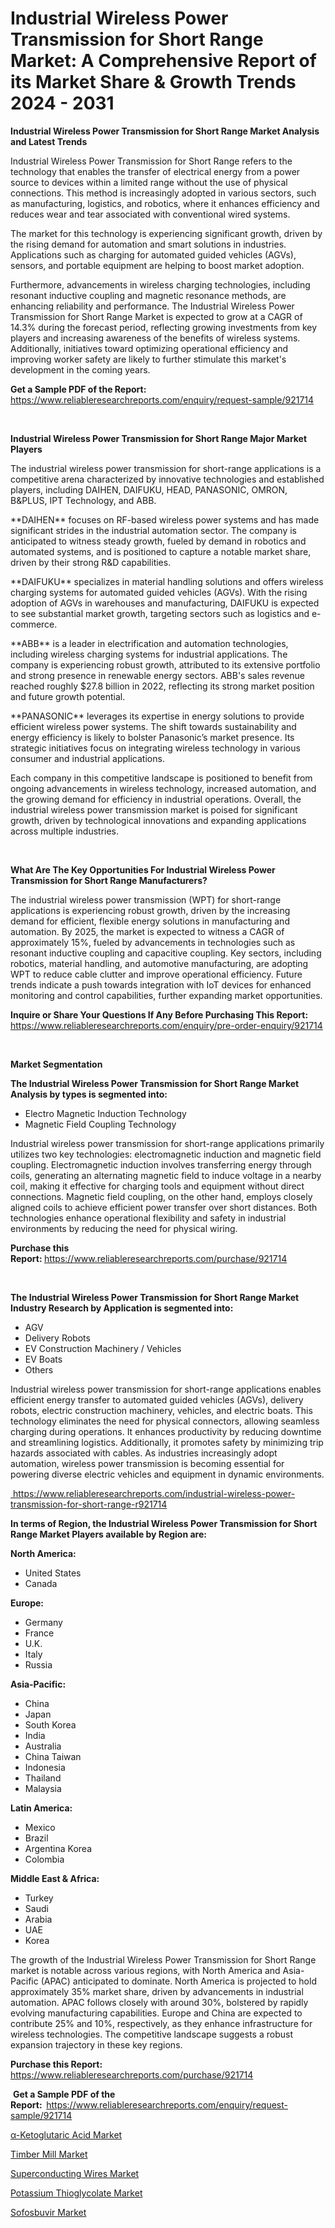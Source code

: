 <p><h1>Industrial Wireless Power Transmission for Short Range Market: A Comprehensive Report of its Market Share & Growth Trends 2024 - 2031</h1></p><p><strong>Industrial Wireless Power Transmission for Short Range Market Analysis and Latest Trends</strong></p>
<p><p>Industrial Wireless Power Transmission for Short Range refers to the technology that enables the transfer of electrical energy from a power source to devices within a limited range without the use of physical connections. This method is increasingly adopted in various sectors, such as manufacturing, logistics, and robotics, where it enhances efficiency and reduces wear and tear associated with conventional wired systems. </p><p>The market for this technology is experiencing significant growth, driven by the rising demand for automation and smart solutions in industries. Applications such as charging for automated guided vehicles (AGVs), sensors, and portable equipment are helping to boost market adoption. </p><p>Furthermore, advancements in wireless charging technologies, including resonant inductive coupling and magnetic resonance methods, are enhancing reliability and performance. The Industrial Wireless Power Transmission for Short Range Market is expected to grow at a CAGR of 14.3% during the forecast period, reflecting growing investments from key players and increasing awareness of the benefits of wireless systems. Additionally, initiatives toward optimizing operational efficiency and improving worker safety are likely to further stimulate this market's development in the coming years.</p></p>
<p><strong>Get a Sample PDF of the Report:&nbsp;</strong> <a href="https://www.reliableresearchreports.com/enquiry/request-sample/921714?utm_campaign=83&utm_medium=2&utm_source=Github&utm_content=ia&utm_term=02122024&utm_id=industrial-wireless-power-transmission-for-short-range">https://www.reliableresearchreports.com/enquiry/request-sample/921714</a></p>
<p>&nbsp;</p>
<p><strong>Industrial Wireless Power Transmission for Short Range Major Market Players</strong></p>
<p><p>The industrial wireless power transmission for short-range applications is a competitive arena characterized by innovative technologies and established players, including DAIHEN, DAIFUKU, HEAD, PANASONIC, OMRON, B&PLUS, IPT Technology, and ABB.</p><p>**DAIHEN** focuses on RF-based wireless power systems and has made significant strides in the industrial automation sector. The company is anticipated to witness steady growth, fueled by demand in robotics and automated systems, and is positioned to capture a notable market share, driven by their strong R&D capabilities.</p><p>**DAIFUKU** specializes in material handling solutions and offers wireless charging systems for automated guided vehicles (AGVs). With the rising adoption of AGVs in warehouses and manufacturing, DAIFUKU is expected to see substantial market growth, targeting sectors such as logistics and e-commerce.</p><p>**ABB** is a leader in electrification and automation technologies, including wireless charging systems for industrial applications. The company is experiencing robust growth, attributed to its extensive portfolio and strong presence in renewable energy sectors. ABB's sales revenue reached roughly $27.8 billion in 2022, reflecting its strong market position and future growth potential.</p><p>**PANASONIC** leverages its expertise in energy solutions to provide efficient wireless power systems. The shift towards sustainability and energy efficiency is likely to bolster Panasonic’s market presence. Its strategic initiatives focus on integrating wireless technology in various consumer and industrial applications.</p><p>Each company in this competitive landscape is positioned to benefit from ongoing advancements in wireless technology, increased automation, and the growing demand for efficiency in industrial operations. Overall, the industrial wireless power transmission market is poised for significant growth, driven by technological innovations and expanding applications across multiple industries.</p></p>
<p>&nbsp;</p>
<p><strong>What Are The Key Opportunities For Industrial Wireless Power Transmission for Short Range Manufacturers?</strong></p>
<p><p>The industrial wireless power transmission (WPT) for short-range applications is experiencing robust growth, driven by the increasing demand for efficient, flexible energy solutions in manufacturing and automation. By 2025, the market is expected to witness a CAGR of approximately 15%, fueled by advancements in technologies such as resonant inductive coupling and capacitive coupling. Key sectors, including robotics, material handling, and automotive manufacturing, are adopting WPT to reduce cable clutter and improve operational efficiency. Future trends indicate a push towards integration with IoT devices for enhanced monitoring and control capabilities, further expanding market opportunities.</p></p>
<p><strong>Inquire or Share Your Questions If Any Before Purchasing This Report:</strong> <a href="https://www.reliableresearchreports.com/enquiry/pre-order-enquiry/921714?utm_campaign=83&utm_medium=2&utm_source=Github&utm_content=ia&utm_term=02122024&utm_id=industrial-wireless-power-transmission-for-short-range">https://www.reliableresearchreports.com/enquiry/pre-order-enquiry/921714</a></p>
<p>&nbsp;</p>
<p><strong>Market Segmentation</strong></p>
<p><strong>The Industrial Wireless Power Transmission for Short Range Market Analysis by types is segmented into:</strong></p>
<p><ul><li>Electro Magnetic Induction Technology</li><li>Magnetic Field Coupling Technology</li></ul></p>
<p><p>Industrial wireless power transmission for short-range applications primarily utilizes two key technologies: electromagnetic induction and magnetic field coupling. Electromagnetic induction involves transferring energy through coils, generating an alternating magnetic field to induce voltage in a nearby coil, making it effective for charging tools and equipment without direct connections. Magnetic field coupling, on the other hand, employs closely aligned coils to achieve efficient power transfer over short distances. Both technologies enhance operational flexibility and safety in industrial environments by reducing the need for physical wiring.</p></p>
<p><strong>Purchase this Report:&nbsp;</strong><a href="https://www.reliableresearchreports.com/purchase/921714?utm_campaign=83&utm_medium=2&utm_source=Github&utm_content=ia&utm_term=02122024&utm_id=industrial-wireless-power-transmission-for-short-range">https://www.reliableresearchreports.com/purchase/921714</a></p>
<p>&nbsp;</p>
<p><strong>The Industrial Wireless Power Transmission for Short Range Market Industry Research by Application is segmented into:</strong></p>
<p><ul><li>AGV</li><li>Delivery Robots</li><li>EV Construction Machinery / Vehicles</li><li>EV Boats</li><li>Others</li></ul></p>
<p><p>Industrial wireless power transmission for short-range applications enables efficient energy transfer to automated guided vehicles (AGVs), delivery robots, electric construction machinery, vehicles, and electric boats. This technology eliminates the need for physical connectors, allowing seamless charging during operations. It enhances productivity by reducing downtime and streamlining logistics. Additionally, it promotes safety by minimizing trip hazards associated with cables. As industries increasingly adopt automation, wireless power transmission is becoming essential for powering diverse electric vehicles and equipment in dynamic environments.</p></p>
<p><a href="https://www.reliableresearchreports.com/industrial-wireless-power-transmission-for-short-range-r921714?utm_campaign=83&utm_medium=2&utm_source=Github&utm_content=ia&utm_term=02122024&utm_id=industrial-wireless-power-transmission-for-short-range">&nbsp;https://www.reliableresearchreports.com/industrial-wireless-power-transmission-for-short-range-r921714</a></p>
<p><strong>In terms of Region, the Industrial Wireless Power Transmission for Short Range Market Players available by Region are:</strong></p>
<p>
    <p> <strong> North America: </strong>
        <ul>
            <li>United States</li>
            <li>Canada</li>
        </ul>
        </p> 
    <p> <strong> Europe: </strong>
        <ul>
            <li>Germany</li>
            <li>France</li>
            <li>U.K.</li>
            <li>Italy</li>
            <li>Russia</li>
        </ul>
        </p> 
    <p> <strong> Asia-Pacific: </strong>
        <ul>
            <li>China</li>
            <li>Japan</li>
            <li>South Korea</li>
            <li>India</li>
            <li>Australia</li>
            <li>China Taiwan</li>
            <li>Indonesia</li>
            <li>Thailand</li>
            <li>Malaysia</li>
        </ul>
        </p> 
    <p> <strong> Latin America: </strong>
        <ul>
            <li>Mexico</li>
            <li>Brazil</li>
            <li>Argentina Korea</li>
            <li>Colombia</li>
        </ul>
        </p> 
    <p> <strong> Middle East & Africa: </strong>
        <ul>
            <li>Turkey</li>
            <li>Saudi</li>
            <li>Arabia</li>
            <li>UAE</li>
            <li>Korea</li>
        </ul>
    </p>
    </p>
<p><p>The growth of the Industrial Wireless Power Transmission for Short Range market is notable across various regions, with North America and Asia-Pacific (APAC) anticipated to dominate. North America is projected to hold approximately 35% market share, driven by advancements in industrial automation. APAC follows closely with around 30%, bolstered by rapidly evolving manufacturing capabilities. Europe and China are expected to contribute 25% and 10%, respectively, as they enhance infrastructure for wireless technologies. The competitive landscape suggests a robust expansion trajectory in these key regions.</p></p>
<p><strong>Purchase this Report: </strong><a href="https://www.reliableresearchreports.com/purchase/921714?utm_campaign=83&utm_medium=2&utm_source=Github&utm_content=ia&utm_term=02122024&utm_id=industrial-wireless-power-transmission-for-short-range">https://www.reliableresearchreports.com/purchase/921714</a></p>
<p>&nbsp;<strong>Get a Sample PDF of the Report:&nbsp;&nbsp;</strong><a href="https://www.reliableresearchreports.com/enquiry/request-sample/921714?utm_campaign=83&utm_medium=2&utm_source=Github&utm_content=ia&utm_term=02122024&utm_id=industrial-wireless-power-transmission-for-short-range">https://www.reliableresearchreports.com/enquiry/request-sample/921714</a></p>
<p><strong></strong></p>
<p><p><a href="https://github.com/mharielmesa/Market-Research-Report-List-5/blob/main/a-ketoglutaric-acid-market.md?utm_campaign=83&utm_medium=2&utm_source=Github&utm_content=ia&utm_term=02122024&utm_id=industrial-wireless-power-transmission-for-short-range">α-Ketoglutaric Acid Market</a></p><p><a href="https://www.linkedin.com/pulse/research-report-analysis-timber-mill-market-size-share-growth-kctuf?utm_campaign=83&utm_medium=2&utm_source=Github&utm_content=ia&utm_term=02122024&utm_id=industrial-wireless-power-transmission-for-short-range">Timber Mill Market</a></p><p><a href="https://issuu.com/reportprime-2/docs/superconducting-wires-market-size-2030.pptx?utm_campaign=83&utm_medium=2&utm_source=Github&utm_content=ia&utm_term=02122024&utm_id=industrial-wireless-power-transmission-for-short-range">Superconducting Wires Market</a></p><p><a href="https://www.linkedin.com/pulse/examining-future-potassium-thioglycolate-market-trend-analysis-vbjec?utm_campaign=83&utm_medium=2&utm_source=Github&utm_content=ia&utm_term=02122024&utm_id=industrial-wireless-power-transmission-for-short-range">Potassium Thioglycolate Market</a></p><p><a href="https://issuu.com/reportprime-2/docs/sofosbuvir-market-size-2030.pptx?utm_campaign=83&utm_medium=2&utm_source=Github&utm_content=ia&utm_term=02122024&utm_id=industrial-wireless-power-transmission-for-short-range">Sofosbuvir Market</a></p></p>